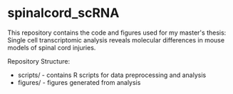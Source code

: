 # spinalcord_scRNA

This repository contains the code and figures used for my master's thesis: Single cell transcriptomic analysis reveals molecular differences in mouse models of spinal cord injuries. 

Repository Structure: 

- scripts/ - contains R scripts for data preprocessing and analysis
- figures/ - figures generated from analysis

